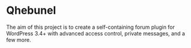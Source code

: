 Qhebunel
========

The aim of this project is to create a self-containing forum plugin for WordPress 3.4+ with advanced access control, private messages, and a few more.